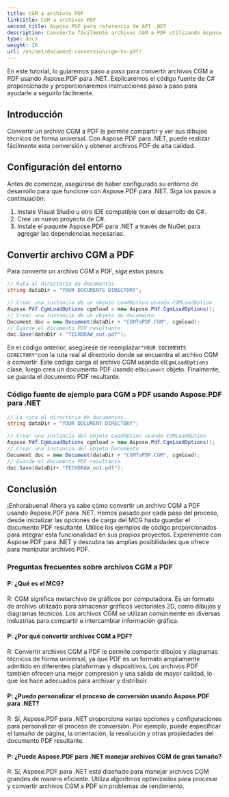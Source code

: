 ```yaml
---
title: CGM a archivos PDF
linktitle: CGM a archivos PDF
second_title: Aspose.PDF para referencia de API .NET
description: Convierta fácilmente archivos CGM a PDF utilizando Aspose.PDF para .NET.
type: docs
weight: 20
url: /es/net/document-conversion/cgm-to-pdf/
---
```

En este tutorial, lo guiaremos paso a paso para convertir archivos CGM a PDF usando Aspose.PDF para .NET. Explicaremos el código fuente de C# proporcionado y proporcionaremos instrucciones paso a paso para ayudarle a seguirlo fácilmente.

## Introducción

Convertir un archivo CGM a PDF le permite compartir y ver sus dibujos técnicos de forma universal. Con Aspose.PDF para .NET, puede realizar fácilmente esta conversión y obtener archivos PDF de alta calidad.

## Configuración del entorno

Antes de comenzar, asegúrese de haber configurado su entorno de desarrollo para que funcione con Aspose.PDF para .NET. Siga los pasos a continuación:

1. Instale Visual Studio u otro IDE compatible con el desarrollo de C#.
2. Cree un nuevo proyecto de C#.
3. Instale el paquete Aspose.PDF para .NET a través de NuGet para agregar las dependencias necesarias.

## Convertir archivo CGM a PDF

Para convertir un archivo CGM a PDF, siga estos pasos:

```csharp
// Ruta al directorio de documentos.
string dataDir = "YOUR DOCUMENTS DIRECTORY";

// Crear una instancia de un objeto LoadOption usando CGMLoadOption
Aspose.Pdf.CgmLoadOptions cgmload = new Aspose.Pdf.CgmLoadOptions();
// Crear una instancia de un objeto de documento
Document doc = new Document(dataDir + "CGMToPDF.CGM", cgmload);
// Guarde el documento PDF resultante
doc.Save(dataDir + "TECHDRAW_out.pdf");
```

 En el código anterior, asegúrese de reemplazar`"YOUR DOCUMENTS DIRECTORY"`con la ruta real al directorio donde se encuentra el archivo CGM a convertir. Este código carga el archivo CGM usando el`CgmLoadOptions` clase, luego crea un documento PDF usando el`Document` objeto. Finalmente, se guarda el documento PDF resultante.

### Código fuente de ejemplo para CGM a PDF usando Aspose.PDF para .NET

```csharp
// La ruta al directorio de documentos.
string dataDir = "YOUR DOCUMENT DIRECTORY";

// Crear una instancia del objeto LoadOption usando CGMLoadOption
Aspose.Pdf.CgmLoadOptions cgmload = new Aspose.Pdf.CgmLoadOptions();
// Crear una instancia del objeto Documento
Document doc = new Document(dataDir + "CGMToPDF.CGM", cgmload);
// Guarde el documento PDF resultante
doc.Save(dataDir+ "TECHDRAW_out.pdf");
```

## Conclusión

¡Enhorabuena! Ahora ya sabe cómo convertir un archivo CGM a PDF usando Aspose.PDF para .NET. Hemos pasado por cada paso del proceso, desde inicializar las opciones de carga del MCG hasta guardar el documento PDF resultante. Utilice los ejemplos de código proporcionados para integrar esta funcionalidad en sus propios proyectos. Experimente con Aspose.PDF para .NET y descubra las amplias posibilidades que ofrece para manipular archivos PDF.

### Preguntas frecuentes sobre archivos CGM a PDF

#### P: ¿Qué es el MCG?

R: CGM significa metarchivo de gráficos por computadora. Es un formato de archivo utilizado para almacenar gráficos vectoriales 2D, como dibujos y diagramas técnicos. Los archivos CGM se utilizan comúnmente en diversas industrias para compartir e intercambiar información gráfica.

#### P: ¿Por qué convertir archivos CGM a PDF?

R: Convertir archivos CGM a PDF le permite compartir dibujos y diagramas técnicos de forma universal, ya que PDF es un formato ampliamente admitido en diferentes plataformas y dispositivos. Los archivos PDF también ofrecen una mejor compresión y una salida de mayor calidad, lo que los hace adecuados para archivar y distribuir.

#### P: ¿Puedo personalizar el proceso de conversión usando Aspose.PDF para .NET?

R: Sí, Aspose.PDF para .NET proporciona varias opciones y configuraciones para personalizar el proceso de conversión. Por ejemplo, puede especificar el tamaño de página, la orientación, la resolución y otras propiedades del documento PDF resultante.

#### P: ¿Puede Aspose.PDF para .NET manejar archivos CGM de gran tamaño?

R: Sí, Aspose.PDF para .NET está diseñado para manejar archivos CGM grandes de manera eficiente. Utiliza algoritmos optimizados para procesar y convertir archivos CGM a PDF sin problemas de rendimiento.